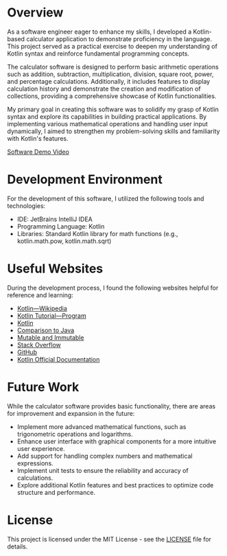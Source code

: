 # Overview

As a software engineer eager to enhance my skills, I developed a Kotlin-based calculator application to demonstrate proficiency in the language. This project served as a practical exercise to deepen my understanding of Kotlin syntax and reinforce fundamental programming concepts.

The calculator software is designed to perform basic arithmetic operations such as addition, subtraction, multiplication, division, square root, power, and percentage calculations. Additionally, it includes features to display calculation history and demonstrate the creation and modification of collections, providing a comprehensive showcase of Kotlin functionalities.

My primary goal in creating this software was to solidify my grasp of Kotlin syntax and explore its capabilities in building practical applications. By implementing various mathematical operations and handling user input dynamically, I aimed to strengthen my problem-solving skills and familiarity with Kotlin's features.

[Software Demo Video](https://youtu.be/oYJCb_GrKSk)

# Development Environment

For the development of this software, I utilized the following tools and technologies:

* IDE: JetBrains IntelliJ IDEA
* Programming Language: Kotlin
* Libraries: Standard Kotlin library for math functions (e.g., kotlin.math.pow, kotlin.math.sqrt)

# Useful Websites

During the development process, I found the following websites helpful for reference and learning:
- [Kotlin—Wikipedia ](https://en.wikipedia.org/wiki/Kotlin_(programming_language))
- [Kotlin Tutorial—Program](https://www.programiz.com/kotlin-programming)
- [Kotlin](https://kotlinlang.org/)
- [Comparison to Java](https://kotlinlang.org/docs/reference/comparison-to-java.html)
- [Mutable and Immutable](https://www.programiz.com/kotlin-programming/variable-types)
- [Stack Overflow ](https://stackoverflow.com/) 
- [GitHub](https://github.com/)
- [Kotlin Official Documentation](https://kotlinlang.org/docs/home.html)

# Future Work

While the calculator software provides basic functionality, there are areas for improvement and expansion in the future:
- Implement more advanced mathematical functions, such as trigonometric operations and logarithms. 
- Enhance user interface with graphical components for a more intuitive user experience. 
- Add support for handling complex numbers and mathematical expressions. 
- Implement unit tests to ensure the reliability and accuracy of calculations. 
- Explore additional Kotlin features and best practices to optimize code structure and performance.

# License
This project is licensed under the MIT License - see the [LICENSE](./kotlin_calculator/src/LICENSE) file for details.
